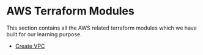 # AWS Terraform Modules

This section contains all the AWS related terraform modules which we have built for our learning purpose.

- [Create VPC](create-vpc.md)